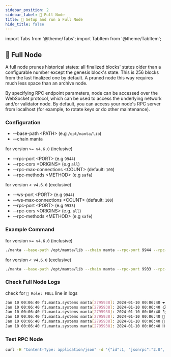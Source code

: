 ```yaml
---
sidebar_position: 2
sidebar_label: 🦾 Full Node
title: 🚄 Setup and run a Full Node
hide_title: false
---
```


import Tabs from '@theme/Tabs';
import TabItem from '@theme/TabItem';

## 🥡 Full Node
A full node prunes historical states: all finalized blocks' states older than a configurable number except the genesis block's state. This is 256 blocks from the last finalized one by default. A pruned node this way requires much less space than an archive node.

By specifying RPC endpoint parameters, node can be accessed over the WebSocket protocol, which can be used to access the underlying network and/or validator node. By default, you can access your node's RPC server from localhost (for example, to rotate keys or do other maintenance).

### Configuration

- --base-path <PATH\> (e.g `/opt/manta/lib`)
- --chain manta

for version `>= v4.6.0` (inclusive)

- --rpc-port <PORT\> (e.g `9944`)
- --rpc-cors <ORIGINS\> (e.g `all`)
- --rpc-max-connections <COUNT\> (default: `100`)
- --rpc-methods <METHOD\> (e.g `safe`)

for version `< v4.6.0` (exclusive)

- --ws-port <PORT\> (e.g `9944`)
- --ws-max-connections <COUNT\> (default: `100`)
- --rpc-port <PORT\> (e.g `9933`)
- --rpc-cors <ORIGINS\> (e.g. `all`)
- --rpc-methods <METHOD\> (e.g `safe`)


### Example Command

for version `>= v4.6.0` (inclusive)

```bash
./manta --base-path /opt/manta/lib --chain manta --rpc-port 9944 --rpc-cors all --rpc-max-connections 100 --rpc-methods safe
```

for version `< v4.6.0` (exclusive)

```bash
./manta --base-path /opt/manta/lib --chain manta --rpc-port 9933 --rpc-cors all --ws-max-connections 100 --ws-port 9944
```

### Check Full Node Logs

check for `👤 Role: FULL` line in logs

```bash
Jan 10 00:06:40 f1.manta.systems manta[2795938]: 2024-01-10 00:06:40 ❤️  by Manta Network, 2020-2024
Jan 10 00:06:40 f1.manta.systems manta[2795938]: 2024-01-10 00:06:40 📋 Chain specification: Manta Parachain
Jan 10 00:06:40 f1.manta.systems manta[2795938]: 2024-01-10 00:06:40 🏷  Node name: 🦾 f1 🦾
Jan 10 00:06:40 f1.manta.systems manta[2795938]: 2024-01-10 00:06:40 👤 Role: FULL
Jan 10 00:06:40 f1.manta.systems manta[2795938]: 2024-01-10 00:06:40 💾 Database: RocksDb at /var/lib/substrate/chains/manta/db/full
Jan 10 00:06:40 f1.manta.systems manta[2795938]: 2024-01-10 00:06:40 ⛓  Native runtime: manta-4600 (manta-1.tx7.au1)
```

### Test RPC Node

```bash
curl -H "Content-Type: application/json" -d '{"id":1, "jsonrpc":"2.0", "method": "rpc_methods"}' http://127.0.0.1:9944/
```
